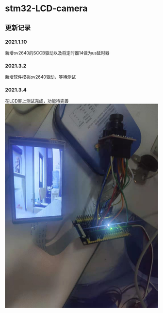 # stm32-LCD-camera

## 更新记录
### 2021.1.10
新增ov2640的SCCB驱动以及将定时器14做为us延时器
### 2021.3.2
新增软件模拟ov2640驱动，等待测试
### 2021.3.4
在LCD屏上测试完成，功能待完善
![](https://github.com/Wangyabin-sss/stm32-LCD-camera/blob/master/image/001.jpg)
